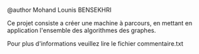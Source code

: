 @author Mohand Lounis BENSEKHRI

Ce projet consiste a créer une machine à parcours, en mettant en application l'ensemble des algorithmes des graphes.

Pour plus d'informations veuillez lire le fichier commentaire.txt
